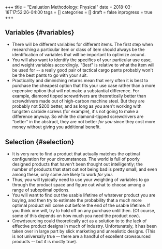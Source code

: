 +++
title = "Evaluation Methodology: Physical"
date = 2018-03-18T17:52:26-04:00
tags = []
categories = []
draft = false
inprogress = true
+++

[//]: # (tags = ["optimization", "methodology"], categories = ["Productivity/Efficiency"])

## Variables {#variables}

-   There will be different variables for different items. The first step when researching a particular item or class of item should always be the identification of variables that will be important to optimize around.
-   You will also want to identify the specifics of your particular use case, and weight variables accordingly. "Best" is relative to what the item will be used for -- a really good pair of tactical cargo pants probably won't be the best pants to go with your suit.
-   Practicality and diminishing returns mean that very often it is best to purchase the cheapest option that fits your use case rather than a more expensive option that will not make a substantial difference. For example, diamond tipped screwdrivers are theoretically better than screwdrivers made out of high-carbon machine steel. But they are probably not $200 better, and as long as you aren't working with tungsten carbide screws (for example), it's not going to make a difference anyway. So while the diamond-tipped screwdrivers are "better" in the abstract, they are not better _for you_ since they cost more money without giving you additional benefit.


## Selection {#selection}

-   It is very rare to find a product that actually matches the optimal configuration for your circumstances. The world is full of poorly designed products that haven't been thought out intelligently; the number of products that start out not being bad is pretty small, and even among these, only some are likely to work _for you_.
-   Thus, you will typically need to use your weighting of variables to go through the product space and figure out what to choose among a range of suboptimal options.
-   You will want to find out the usable lifetime of whatever product you are buying, and then try to estimate the probability that a much more optimal product will come out before the end of the usable lifetime. If you think one will, try to hold off on any purchase until then. (Of course, some of this depends on how much you need the product _now_).
-   Crowdsourcing could theoretically act as a solution to to the lack of effective product designs in much of industry. Unfortunately, it has been taken over in large part by slick marketing and unrealistic designs. (This is not universally true -- there are a handful of excellent crowsourced products -- but it is mostly true).
